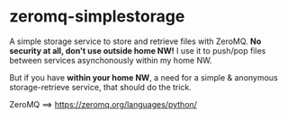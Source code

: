 # zeromq-simplestorage
A simple storage service to store and retrieve files with ZeroMQ. **No security at all, don't use outside home NW!**
I use it to push/pop files between services asynchonously within my home NW.

But if you have __within your home NW__, a need for a simple & anonymous storage-retrieve service, that should do the trick.

ZeroMQ ==> https://zeromq.org/languages/python/
